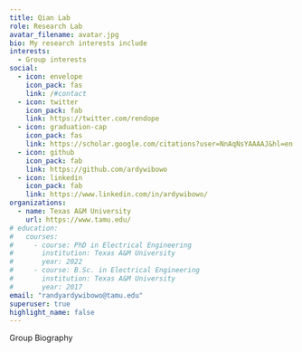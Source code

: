 ```yaml
---
title: Qian Lab
role: Research Lab
avatar_filename: avatar.jpg
bio: My research interests include
interests:
  - Group interests
social:
  - icon: envelope
    icon_pack: fas
    link: /#contact
  - icon: twitter
    icon_pack: fab
    link: https://twitter.com/rendope
  - icon: graduation-cap
    icon_pack: fas
    link: https://scholar.google.com/citations?user=NnAqNsYAAAAJ&hl=en
  - icon: github
    icon_pack: fab
    link: https://github.com/ardywibowo
  - icon: linkedin
    icon_pack: fab
    link: https://www.linkedin.com/in/ardywibowo/
organizations:
  - name: Texas A&M University
    url: https://www.tamu.edu/
# education:
#   courses:
#     - course: PhD in Electrical Engineering
#       institution: Texas A&M University
#       year: 2022
#     - course: B.Sc. in Electrical Engineering
#       institution: Texas A&M University
#       year: 2017
email: "randyardywibowo@tamu.edu"
superuser: true
highlight_name: false
---
```

Group Biography

<!-- {{< icon name="download" pack="fas" >}} Download my {{< staticref "media/randy_resume.pdf" "newtab" >}}resumé{{< /staticref >}}. -->
